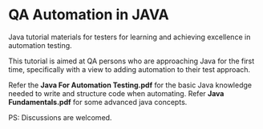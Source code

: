 # QA Automation in JAVA
Java tutorial materials for testers for learning and achieving excellence in automation testing.


This tutorial is aimed at QA persons who are approaching Java for the first time, specifically with a view to adding automation to their test approach.


Refer the **Java For Automation Testing.pdf** for the basic Java knowledge needed to write and structure code when automating. 
Refer **Java Fundamentals.pdf** for some advanced java concepts.

PS: Discussions are welcomed.
